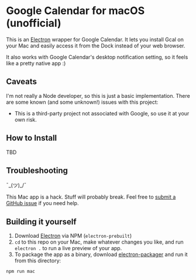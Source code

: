 # Google Calendar for macOS (unofficial)

This is an [Electron](https://github.com/atom/electron) wrapper for Google Calendar. It lets you install Gcal on your Mac and easily access it from the Dock instead of your web browser.

It also works with Google Calendar's desktop notification setting, so it feels like a pretty native app :)

## Caveats

I'm not really a Node developer, so this is just a basic implementation. There are some known (and some unknown!) issues with this project:

- This is a third-party project not associated with Google, so use it at your own risk.

## How to Install

TBD

## Troubleshooting

¯\_(ツ)_/¯

This Mac app is a hack. Stuff will probably break. Feel free to [submit a GitHub issue](https://github.com/wr/gcal-mac/issues) if you need help.

## Building it yourself

1. Download [Electron](https://github.com/atom/electron) via NPM (`electron-prebuilt`)
2. `cd` to this repo on your Mac, make whatever changes you like, and run `electron .` to run a live preview of your app.
3. To package the app as a binary, download [electron-packager](https://github.com/maxogden/electron-packager) and run it from this directory:
```
npm run mac
```